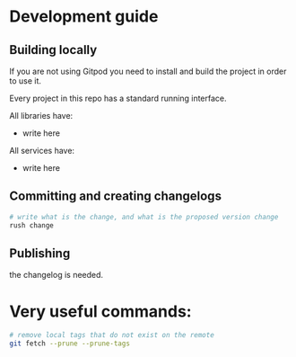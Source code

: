 # Development guide

## Building locally

If you are not using Gitpod you need to install and build the project in order to use it.

Every project in this repo has a standard running interface.

All libraries have:

- write here

All services have:

- write here

## Committing and creating changelogs

```sh
# write what is the change, and what is the proposed version change
rush change
```

## Publishing

the changelog is needed.

# Very useful commands:

```sh
# remove local tags that do not exist on the remote
git fetch --prune --prune-tags
```

